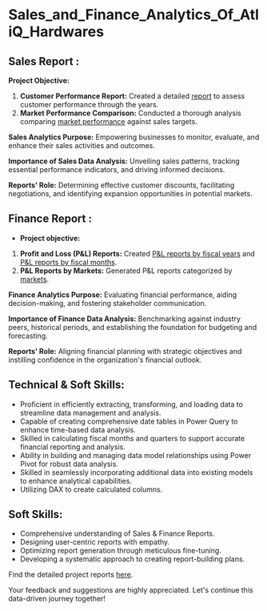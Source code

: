 # Sales_and_Finance_Analytics_Of_AtliQ_Hardwares

## Sales Report :

**Project Objective:**

1. **Customer Performance Report:** Created a detailed [report](https://github.com/SannareddyHemalatha/Sales_and_Finance_Analytics_Of_AtliQ_Hardwares/blob/main/Customer%20Performance%20Report%20of%20AtliQ%20Hardwares.pdf) to assess customer performance through the years.
2. **Market Performance Comparison:** Conducted a thorough analysis comparing [market performance](https://github.com/SannareddyHemalatha/Sales_and_Finance_Analytics_Of_AtliQ_Hardwares/blob/main/Market%20Performance%20vs%20Target%20Report%20of%20AtliQ%20Hardwares.pdf) against sales targets.

**Sales Analytics Purpose:** Empowering businesses to monitor, evaluate, and enhance their sales activities and outcomes.

**Importance of Sales Data Analysis:** Unveiling sales patterns, tracking essential performance indicators, and driving informed decisions.

**Reports' Role:** Determining effective customer discounts, facilitating negotiations, and identifying expansion opportunities in potential markets.

## Finance Report :

- **Project objective:** 

1. **Profit and Loss (P&L) Reports:** Created [P&L reports by fiscal years](https://github.com/SannareddyHemalatha/Sales_and_Finance_Analytics_Of_AtliQ_Hardwares/blob/main/P%26L%20Statement%20By%20Fiscal%20Years.pdf) and [P&L reports by fiscal months](https://github.com/SannareddyHemalatha/Sales_and_Finance_Analytics_Of_AtliQ_Hardwares/blob/main/P%26L%20Statement%20By%20Fiscal%20Months.pdf).
2. **P&L Reports by Markets:** Generated P&L reports categorized by [markets](https://github.com/SannareddyHemalatha/Sales_and_Finance_Analytics_Of_AtliQ_Hardwares/blob/main/P%26L%20Statement%20by%20Markets.pdf).

**Finance Analytics Purpose:** Evaluating financial performance, aiding decision-making, and fostering stakeholder communication.

**Importance of Finance Data Analysis:** Benchmarking against industry peers, historical periods, and establishing the foundation for budgeting and forecasting.

**Reports' Role:** Aligning financial planning with strategic objectives and instilling confidence in the organization's financial outlook.


## Technical & Soft Skills:
- Proficient in efficiently extracting, transforming, and loading data to streamline data management and analysis.
- Capable of creating comprehensive date tables in Power Query to enhance time-based data analysis.
- Skilled in calculating fiscal months and quarters to support accurate financial reporting and analysis.
- Ability in building and managing data model relationships using Power Pivot for robust data analysis.
- Skilled in seamlessly incorporating additional data into existing models to enhance analytical capabilities.
- Utilizing DAX to create calculated columns.

## Soft Skills:
- Comprehensive understanding of Sales & Finance Reports.
- Designing user-centric reports with empathy.
- Optimizing report generation through meticulous fine-tuning.
- Developing a systematic approach to creating report-building plans.

Find the detailed project reports [here](https://github.com/SannareddyHemalatha/Sales_and_Finance_Analytics_Of_AtliQ_Hardwares/tree/main).

Your feedback and suggestions are highly appreciated. Let's continue this data-driven journey together!
